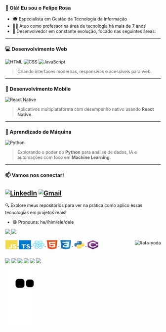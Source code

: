 ### 👋 Olá! Eu sou o Felipe Rosa

- 🎓 Especialista em Gestão da Tecnologia da Informação  
- 👨‍🏫 Atuo como professor na área de tecnologia há mais de 7 anos  
- 🚀 Desenvolvedor em constante evolução, focado nas seguintes áreas:
---
### 💻 Desenvolvimento Web
![HTML](https://img.shields.io/badge/HTML5-E34F26?style=for-the-badge&logo=html5&logoColor=white)
![CSS](https://img.shields.io/badge/CSS3-1572B6?style=for-the-badge&logo=css3&logoColor=white)
![JavaScript](https://img.shields.io/badge/JavaScript-F7DF1E?style=for-the-badge&logo=javascript&logoColor=black)
> Criando interfaces modernas, responsivas e acessíveis para web.
---
### 📱 Desenvolvimento Mobile
![React Native](https://img.shields.io/badge/React_Native-20232A?style=for-the-badge&logo=react&logoColor=61DAFB)
> Aplicativos multiplataforma com desempenho nativo usando **React Native**.
---
### 🧠 Aprendizado de Máquina
![Python](https://img.shields.io/badge/Python-3776AB?style=for-the-badge&logo=python&logoColor=white)
> Explorando o poder do **Python** para análise de dados, IA e automações com foco em **Machine Learning**.
---
### 📫 Vamos nos conectar!
[![LinkedIn](https://img.shields.io/badge/LinkedIn-0077B5?style=for-the-badge&logo=linkedin&logoColor=white)]([https://www.linkedin.com/in/seu-usuario-linkedin](https://www.linkedin.com/in/felipe-rosa-neto))
[![Gmail](https://img.shields.io/badge/felipe.seuemail@gmail.com-D14836?style=for-the-badge&logo=gmail&logoColor=white)](mailto:felipe.neto@docente.senai.br)
---
🔍 Explore meus repositórios para ver na prática como aplico essas tecnologias em projetos reais!

- 😄 Pronouns: he//him/ele/dele

<div>
  <a href="https://github.com/felpto">
  <img height="180em" src="https://github-readme-stats.vercel.app/api?username=felpto&show_icons=true&theme=vue-dark&include_all_commits=true&count_private=true">
  <img height="180em" src="https://github-readme-stats.vercel.app/api/top-langs/?username=felpto&layout=compact&langs_count=7&theme=vue-dark"/>
</div>
<div style="display: inline_block"><br>
  <img align="center" alt="Rafa-Js" height="30" width="40" src="https://raw.githubusercontent.com/devicons/devicon/master/icons/javascript/javascript-plain.svg">
  <img align="center" alt="Rafa-Ts" height="30" width="40" src="https://raw.githubusercontent.com/devicons/devicon/master/icons/typescript/typescript-plain.svg">
  <img align="center" alt="Rafa-React" height="30" width="40" src="https://raw.githubusercontent.com/devicons/devicon/master/icons/react/react-original.svg">
  <img align="center" alt="Rafa-HTML" height="30" width="40" src="https://raw.githubusercontent.com/devicons/devicon/master/icons/html5/html5-original.svg">
  <img align="center" alt="Rafa-CSS" height="30" width="40" src="https://raw.githubusercontent.com/devicons/devicon/master/icons/css3/css3-original.svg">
  <img align="center" alt="Rafa-Python" height="30" width="40" src="https://raw.githubusercontent.com/devicons/devicon/master/icons/python/python-original.svg">
  <img align="center" alt="Rafa-Csharp" height="30" width="40" src="https://raw.githubusercontent.com/devicons/devicon/master/icons/csharp/csharp-original.svg">
  <img align="right" alt="Rafa-yoda" src="https://cdn.discordapp.com/attachments/795358919417397249/825430589581688872/hi.gif">
</div>
  
  ##
 
<div> 
  <a href="https://www.youtube.com/channel/UC7BXHYAMolZ9IaYnPPB5Siw" target="_blank"><img src="https://img.shields.io/badge/YouTube-FF0000?style=for-the-badge&logo=youtube&logoColor=white" target="_blank"></a>
  <a href="https://instagram.com/felpsvrosa" target="_blank"><img src="https://img.shields.io/badge/-Instagram-%23E4405F?style=for-the-badge&logo=instagram&logoColor=white" target="_blank"></a>
 	<a href="https://www.twitch.tv/roseradee" target="_blank"><img src="https://img.shields.io/badge/Twitch-9146FF?style=for-the-badge&logo=twitch&logoColor=white" target="_blank"></a>
 <a href="https://discord.gg/6vcmSJ6" target="_blank"><img src="https://img.shields.io/badge/Discord-7289DA?style=for-the-badge&logo=discord&logoColor=white" target="_blank"></a> 
  <a href = "mailto:feliperosaneto6@gmail.com"><img src="https://img.shields.io/badge/-Gmail-%23333?style=for-the-badge&logo=gmail&logoColor=white" target="_blank"></a>
  <a href="https://www.linkedin.com/in/felipe-rosa-neto/" target="_blank"><img src="https://img.shields.io/badge/-LinkedIn-%230077B5?style=for-the-badge&logo=linkedin&logoColor=white" target="_blank"></a> 
 
  ![Snake animation](https://github.com/rafaballerini/rafaballerini/blob/output/github-contribution-grid-snake.svg)
 
</div>

